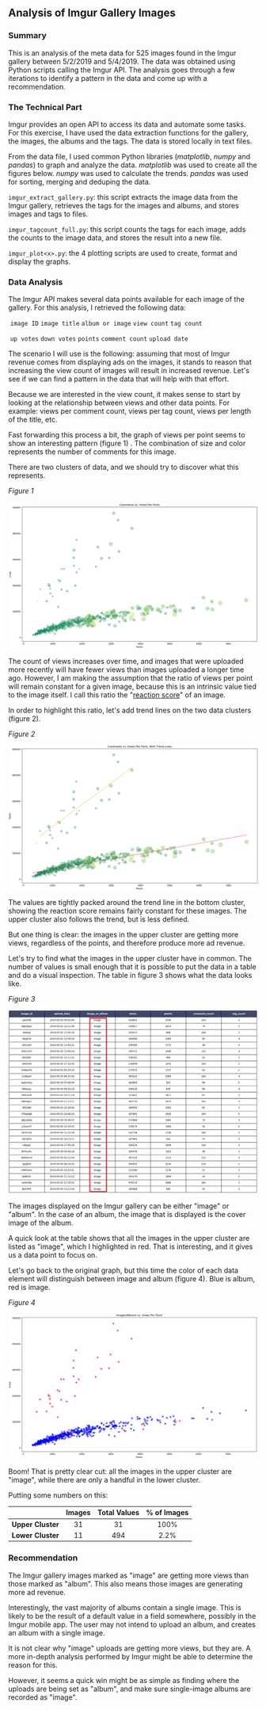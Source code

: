 ## Analysis of Imgur Gallery Images

### Summary

This is an analysis of the meta data for 525 images found in the Imgur gallery between 5/2/2019 and 5/4/2019. The data was obtained using Python scripts calling the Imgur API. The analysis goes through a few iterations to identify a pattern in the data and come up with a recommendation.



### The Technical Part

Imgur provides an open API to access its data and automate some tasks. For this exercise, I have used the data extraction functions for the gallery, the images, the albums and the tags. The data is stored locally in text files.

From the data file, I used common Python libraries (*matplotlib*, *numpy* and *pandas*) to graph and analyze the data. *matplotlib* was used to create all the figures below. *numpy* was used to calculate the trends. *pandas* was used for sorting, merging and deduping the data.

`imgur_extract_gallery.py`: this script extracts the image data from the Imgur gallery, retrieves the tags for the images and albums, and stores images and tags to files.

`imgur_tagcount_full.py`: this script counts the tags for each image, adds the counts to the image data, and stores the result into a new file.

`imgur_plot<x>.py`: the 4 plotting scripts are used to create, format and display the graphs.



### Data Analysis

The Imgur API makes several data points available for each image of the gallery. For this analysis, I retrieved the following data:

​		`image ID`		`image title`		`album or image`		`view count`		`tag count`

​		`up votes`		`down votes`		`points`		`comment count`		`upload date`



The scenario I will use is the following: assuming that most of Imgur revenue comes from displaying ads on the images, it stands to reason that increasing the view count of images will result in increased revenue. Let's see if we can find a pattern in the data that will help with that effort.

Because we are interested in the view count, it makes sense to start by looking at the relationship between views and other data points. For example: views per comment count, views per tag count, views per length of the title, etc.

Fast forwarding this process a bit, the graph of views per point seems to show an interesting pattern (figure 1) . The combination of size and color represents the number of comments for this image.

There are two clusters of data, and we should try to discover what this represents.



*Figure 1*

![imgur1](./assets/imgur1a.png)



The count of views increases over time, and images that were uploaded more recently will have fewer views than images uploaded a longer time ago. However, I am making the assumption that the ratio of views per point will remain constant for a given image, because this is an intrinsic value tied to the image itself. I call this ratio the "<u>reaction score</u>" of an image.

In order to highlight this ratio, let's add trend lines on the two data clusters (figure 2).



*Figure 2*

![imgur2](./assets/imgur2a.png)



The values are tightly packed around the trend line in the bottom cluster, showing the reaction score remains fairly constant for these images. The upper cluster also follows the trend, but is less defined.

But one thing is clear: the images in the upper cluster are getting more views, regardless of the points, and therefore produce more ad revenue.

Let's try to find what the images in the upper cluster have in common. The number of values is small enough that it is possible to put the data in a table and do a visual inspection. The table in figure 3 shows what the data looks like.



*Figure 3*

![imgur3](./assets/imgur3a.png)



The images displayed on the Imgur gallery can be either "image" or "album". In the case of an album, the image that is displayed is the cover image of the album.

A quick look at the table shows that all the images in the upper cluster are listed as "image", which I highlighted in red. That is interesting, and it gives us a data point to focus on.

Let's go back to the original graph, but this time the color of each data element will distinguish between image and album (figure 4). Blue is album, red is image.



*Figure 4*

![imgur4](./assets/imgur4a.png)



Boom! That is pretty clear cut: all the images in the upper cluster are "image", while there are only a handful in the lower cluster.

Putting some numbers on this:	

|                   | Images | Total Values | % of Images |
| ----------------- | :----: | :----------: | :---------: |
| **Upper Cluster** |   31   |      31      |    100%     |
| **Lower Cluster** |   11   |     494      |    2.2%     |



### Recommendation

The Imgur gallery images marked as "image" are getting more views than those marked as "album". This also means those images are generating more ad revenue.

Interestingly, the vast majority of albums contain a single image. This is likely to be the result of a default value in a field somewhere, possibly in the Imgur mobile app. The user may not intend to upload an album, and creates an album with a single image.

It is not clear why "image" uploads are getting more views, but they are. A more in-depth analysis performed by Imgur might be able to determine the reason for this.

However, it seems a quick win might be as simple as finding where the uploads are being set as "album", and make sure single-image albums are recorded as "image".











